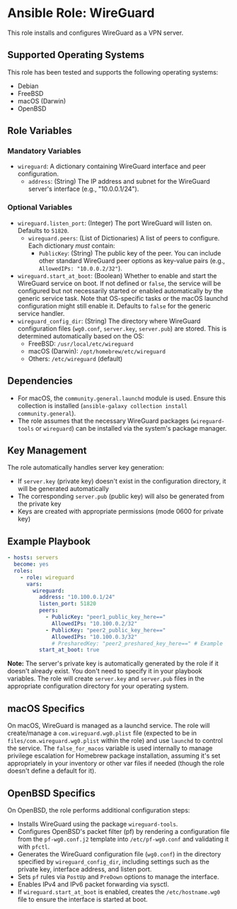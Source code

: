 # Ansible Role: WireGuard

This role installs and configures WireGuard as a VPN server.

## Supported Operating Systems

This role has been tested and supports the following operating systems:

* Debian
* FreeBSD
* macOS (Darwin)
* OpenBSD

## Role Variables

### Mandatory Variables

* `wireguard`: A dictionary containing WireGuard interface and peer
  configuration.
  * `address`: (String) The IP address and subnet for the WireGuard
     server's interface (e.g., "10.0.0.1/24").

### Optional Variables

* `wireguard.listen_port`: (Integer) The port WireGuard will listen on.
  Defaults to `51820`.
  * `wireguard.peers`: (List of Dictionaries) A list of peers to
    configure.  Each dictionary *must* contain:
    * `PublicKey`: (String) The public key of the peer.
    You can include other standard WireGuard peer options as key-value
    pairs (e.g., `AllowedIPs: "10.0.0.2/32"`).
* `wireguard.start_at_boot`: (Boolean) Whether to enable and start the
  WireGuard service on boot.  If not defined or `false`, the service
  will be configured but not necessarily started or enabled
  automatically by the generic service task.  Note that OS-specific
  tasks or the macOS launchd configuration might still enable it.
  Defaults to `false` for the generic service handler.
* `wireguard_config_dir`: (String) The directory where WireGuard
  configuration files (`wg0.conf`, `server.key`, `server.pub`) are
  stored.  This is determined automatically based on the OS:
  * FreeBSD: `/usr/local/etc/wireguard`
  * macOS (Darwin): `/opt/homebrew/etc/wireguard`
  * Others: `/etc/wireguard` (default)

## Dependencies

* For macOS, the `community.general.launchd` module is used.  Ensure
  this collection is installed (`ansible-galaxy collection install
  community.general`).
* The role assumes that the necessary WireGuard packages
  (`wireguard-tools` or `wireguard`) can be installed via the system's
  package manager.

## Key Management

The role automatically handles server key generation:

* If `server.key` (private key) doesn't exist in the configuration
  directory, it will be generated automatically
* The corresponding `server.pub` (public key) will also be generated
  from the private key
* Keys are created with appropriate permissions (mode 0600 for private
  key)

## Example Playbook

```yaml
- hosts: servers
  become: yes
  roles:
    - role: wireguard
      vars:
        wireguard:
          address: "10.100.0.1/24"
          listen_port: 51820
          peers:
            - PublicKey: "peer1_public_key_here=="
              AllowedIPs: "10.100.0.2/32"
            - PublicKey: "peer2_public_key_here=="
              AllowedIPs: "10.100.0.3/32"
              # PresharedKey: "peer2_preshared_key_here==" # Example
          start_at_boot: true
```

**Note:** The server's private key is automatically generated by the
role if it doesn't already exist.  You don't need to specify it in your
playbook variables.  The role will create `server.key` and `server.pub`
files in the appropriate configuration directory for your operating
system.

## macOS Specifics

On macOS, WireGuard is managed as a launchd service.  The role will
create/manage a `com.wireguard.wg0.plist` file (expected to be in
`files/com.wireguard.wg0.plist` within the role) and use `launchd` to
control the service.  The `false_for_macos` variable is used internally
to manage privilege escalation for Homebrew package installation,
assuming it's set appropriately in your inventory or other var files if
needed (though the role doesn't define a default for it).

## OpenBSD Specifics

On OpenBSD, the role performs additional configuration steps:

* Installs WireGuard using the package `wireguard-tools`.
* Configures OpenBSD's packet filter (pf) by rendering a configuration
  file from the `pf-wg0.conf.j2` template into `/etc/pf-wg0.conf` and
  validating it with `pfctl`.
* Generates the WireGuard configuration file (`wg0.conf`) in the
  directory specified by `wireguard_config_dir`, including settings such
  as the private key, interface address, and listen port.
* Sets `pf` rules via `PostUp` and `PreDown` options to manage the
  interface.
* Enables IPv4 and IPv6 packet forwarding via sysctl.
* If `wireguard.start_at_boot` is enabled, creates the
  `/etc/hostname.wg0` file to ensure the interface is started at boot.
